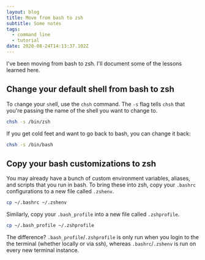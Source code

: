 ```yaml
---
layout: blog
title: Move from bash to zsh
subtitle: Some notes
tags:
  - command line
  - tutorial
date: 2020-08-24T14:13:37.102Z
---
```

I've been moving from bash to zsh. I'll document some of the lessons learned here.

## Change your default shell from bash to zsh

To `ch`ange your `sh`ell, use the `chsh` command. The `-s` flag tells `chsh` that you're passing the name of the shell you want to change to.

```bash
chsh -s /bin/zsh
```

If you get cold feet and want to go back to bash, you can change it back:

```bash
chsh -s /bin/bash
```

## Copy your bash customizations to zsh

You may already have a bunch of custom environment variables, aliases, and scripts that you run in bash. To bring these into zsh, copy your `.bashrc` configurations to a new file called `.zshenv`.

```bash
cp ~/.bashrc ~/.zshenv
```

Similarly, copy your `.bash_profile` into a new file called `.zshprofile`.

```bash
cp ~/.bash_profile ~/.zshprofile
```

The difference? `.bash_profile`/`.zshprofile` is only run when you login to the the terminal (whether locally or via ssh), whereas `.bashrc`/`.zshenv` is run on every new terminal instance.